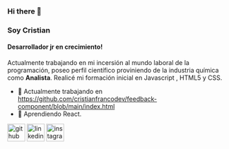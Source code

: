 ### Hi there 👋

###  Soy Cristian
#### Desarrollador jr en crecimiento!

Actualmente trabajando en mi incersión al mundo laboral de la programación, poseo perfil científico proviniendo de la industria química como **Analista**.
Realicé mi formación inicial en Javascript , HTML5 y CSS.


- 🔭 Actualmente trabajando en https://github.com/cristianfrancodev/feedback-component/blob/main/index.html 
- 🌱 Aprendiendo React.


[<img src='https://cdn.jsdelivr.net/npm/simple-icons@3.0.1/icons/github.svg' alt='github' height='40'>](https://github.com/cristianfrancodev)  [<img src='https://cdn.jsdelivr.net/npm/simple-icons@3.0.1/icons/linkedin.svg' alt='linkedin' height='40'>](https://www.linkedin.com/in/cristian-franco-7913a9230/)  [<img src='https://cdn.jsdelivr.net/npm/simple-icons@3.0.1/icons/instagram.svg' alt='instagram' height='40'>](https://www.instagram.com/cristianfranco1986pp/)  
  

